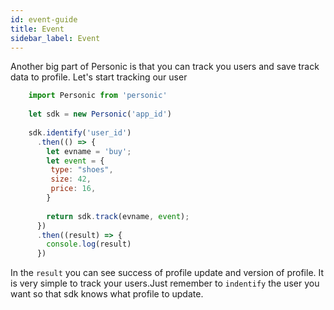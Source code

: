 ```yaml
---
id: event-guide
title: Event
sidebar_label: Event 
---
```


Another big part of Personic is that you can track you users and save track data to profile.
Let's start tracking our user


```javascript
    import Personic from 'personic'
    
    let sdk = new Personic('app_id')
    
    sdk.identify('user_id')
      .then(() => {
        let evname = 'buy';
        let event = {
         type: "shoes",
         size: 42,
         price: 16,
        }
         
        return sdk.track(evname, event);          
      })
      .then((result) => {
        console.log(result)
      })
```
In the `result` you can see success of profile update and version of profile.
It is very simple to track your users.Just remember to `indentify` the user you want so that sdk knows what profile to update.


